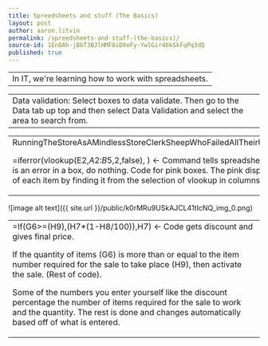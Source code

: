 ```yaml
---
title: Spreedsheets and stuff (The Basics)
layout: post
author: aaron.litvin
permalink: /spreedsheets-and-stuff-(the-basics)/
source-id: 1EnOAh-jBbT3BJlHMF8iDXeFy-YwlGir4bkSkFqPq3dQ
published: true
---
```

<table>
  <tr>
    <td>In IT, we're learning how to work with spreadsheets.
</td>
  </tr>
</table>


<table>
  <tr>
    <td>Data validation:
Select boxes to data validate. Then go to the Data tab up top and then select Data Validation and select the area to search from.

</td>
  </tr>
</table>


<table>
  <tr>
    <td>RunningTheStoreAsAMindlessStoreClerkSheepWhoFailedAllTheirUniversityTests

=iferror(vlookup(E2,$A$2:$B$5,2,false), ) <- Command tells spreadsheet that if there is an error in a box, do nothing. Code for pink boxes. The pink displays the price of each item by finding it from the selection of vlookup in columns A and B.

</td>
  </tr>
</table>


![image alt text]({{ site.url }}/public/k0rMRu9USkAJCL41tIcNQ_img_0.png)

<table>
  <tr>
    <td>=If(G6>=(H9),(H7*(1-H8/100)),H7)   <- Code gets discount and gives final price.

If the quantity of items (G6) is more than or equal to the item number required for the sale to take place (H9), then activate the sale. (Rest of code).

Some of the numbers you enter yourself like the discount percentage the number of items required for the sale to work and the quantity. The rest is done and changes automatically based off of what is entered.
</td>
  </tr>
</table>



